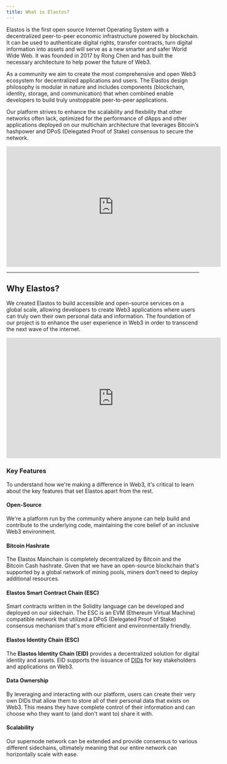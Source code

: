 ```yaml
---
title: What is Elastos?
---
```


Elastos is the first open source Internet Operating System with a decentralized peer-to-peer economic infrastructure powered by blockchain. It can be used to authenticate digital rights, transfer contracts, turn digital information into assets and will serve as a new smarter and safer World Wide Web. It was founded in 2017 by Rong Chen and has built the necessary architecture to help power the future of Web3.

As a community we aim to create the most comprehensive and open Web3 ecosystem for decentralized applications and users. The Elastos design philosophy is modular in nature and includes components (blockchain, identity, storage, and communication) that when combined enable developers to build truly unstoppable peer-to-peer applications.

Our platform strives to enhance the scalability and flexbility that other networks often lack, optimized for the performance of dApps and other applications deployed on our multichain architecture that leverages Bitcoin’s hashpower and DPoS (Delegated Proof of Stake) consensus to secure the network.

<iframe
  width="560"
  height="315"
  src="https://www.youtube-nocookie.com/embed/vaJ5Pguxd4M"
  frameborder="0"
  allow="accelerometer; autoplay; clipboard-write; encrypted-media; gyroscope; picture-in-picture"
  allowfullscreen>
</iframe>

<hr class="subsection" />

## Why Elastos?

We created Elastos to build accessible and open-source services on a global scale, allowing developers to create Web3 applications where users can truly own their own personal data and information. The foundation of our project is to enhance the user experience in Web3 in order to transcend the next wave of the internet.

<iframe
  width="560"
  height="315"
  src="https://www.youtube-nocookie.com/embed/1LlMPXi-7J4"
  frameborder="0"
  allow="accelerometer; autoplay; clipboard-write; encrypted-media; gyroscope; picture-in-picture"
  allowfullscreen>
</iframe>

### Key Features

To understand how we're making a difference in Web3, it's critical to learn about the key features that set Elastos apart from the rest.

#### Open-Source

We're a platform run by the community where anyone can help build and contribute to the underlying code, maintaining the core belief of an inclusive Web3 environment.

#### Bitcoin Hashrate

The Elastos Mainchain is completely decentralized by Bitcoin and the Bitcoin Cash hashrate. Given that we have an open-source blockchain that's supported by a global network of mining pools, miners don't need to deploy additional resources.

#### Elastos Smart Contract Chain (ESC)

Smart contracts written in the Solidity language can be developed and deployed on our sidechain. The ESC is an EVM (Ethereum Virtual Machine) compatible network that utilized a DPoS (Delegated Proof of Stake) consensus mechanism that's more efficient and environmentally friendly.

#### Elastos Identity Chain (ESC)

The **Elastos Identity Chain (EID)** provides a decentralized solution for digital identity and assets. EID supports the issuance of [DIDs](/learn/dids/intro) for key stakeholders and applications on Web3.

#### Data Ownership

By leveraging and interacting with our platform, users can create their very own DIDs that allow them to store all of their personal data that exists on Web3. This means they have complete control of their information and can choose who they want to (and don't want to) share it with.

#### Scalability

Our supernode network can be extended and provide consensus to various different sidechains, ultimately meaning that our entire network can horizontally scale with ease.
